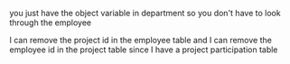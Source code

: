 you just have the object variable in department so you don't have to look through the employee

I can remove the project id in the employee table 
and I can remove the employee id in the project table since I have a project participation table